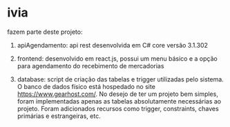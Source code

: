 # ivia

fazem parte deste projeto:

1. apiAgendamento: api rest desenvolvida em C# core versão 3.1.302

2. frontend: desenvolvido em react.js, possui um menu básico e a opção para agendamento do recebimento de mercadorias

3. database: script de criação das tabelas e trigger utilizadas pelo sistema. O banco de dados físico está hospedado no site https://www.gearhost.com/. No desejo de ter um projeto bem simples, foram implementadas apenas as tabelas absolutamente necessárias ao projeto. Foram adicionados recursos como trigger, constraints, chaves primárias e estrangeiras, etc.
